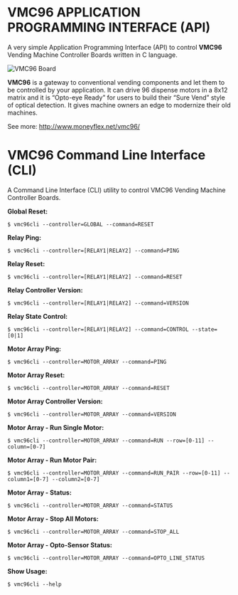 # VMC96 APPLICATION PROGRAMMING INTERFACE (API)

A very simple Application Programming Interface (API) to control **VMC96** Vending Machine Controller Boards written in C language.

![VMC96 Board](https://raw.githubusercontent.com/LacobusVentura/vmc96/master/images/VMC96-Front.jpg)

**VMC96** is a gateway to conventional vending components and let them to be controlled by your application. It can drive 96 dispense motors in a 8x12 matrix and it is “Opto-eye Ready” for users to build their “Sure Vend” style of optical detection. It gives machine owners an edge to modernize their old machines.

See more: http://www.moneyflex.net/vmc96/

# VMC96 Command Line Interface (CLI)

A Command Line Interface (CLI) utility to control VMC96 Vending Machine Controller Boards.

**Global Reset:**
```
$ vmc96cli --controller=GLOBAL --command=RESET
```
**Relay Ping:**
```
$ vmc96cli --controller=[RELAY1|RELAY2] --command=PING
```
**Relay Reset:**
```
$ vmc96cli --controller=[RELAY1|RELAY2] --command=RESET
```
**Relay Controller Version:**
```
$ vmc96cli --controller=[RELAY1|RELAY2] --command=VERSION
```
**Relay State Control:**
```
$ vmc96cli --controller=[RELAY1|RELAY2] --command=CONTROL --state=[0|1]
```
**Motor Array Ping:**
```
$ vmc96cli --controller=MOTOR_ARRAY --command=PING
```
**Motor Array Reset:**
```
$ vmc96cli --controller=MOTOR_ARRAY --command=RESET
```
**Motor Array Controller Version:**
```
$ vmc96cli --controller=MOTOR_ARRAY --command=VERSION
```
**Motor Array - Run Single Motor:**
```
$ vmc96cli --controller=MOTOR_ARRAY --command=RUN --row=[0-11] --column=[0-7]
```
**Motor Array - Run Motor Pair:**
```
$ vmc96cli --controller=MOTOR_ARRAY --command=RUN_PAIR --row=[0-11] --column1=[0-7] --column2=[0-7]
```
**Motor Array - Status:**
```
$ vmc96cli --controller=MOTOR_ARRAY --command=STATUS
```
**Motor Array - Stop All Motors:**
```
$ vmc96cli --controller=MOTOR_ARRAY --command=STOP_ALL
```
**Motor Array - Opto-Sensor Status:**
```
$ vmc96cli --controller=MOTOR_ARRAY --command=OPTO_LINE_STATUS
```
**Show Usage:**
```
$ vmc96cli --help
```
